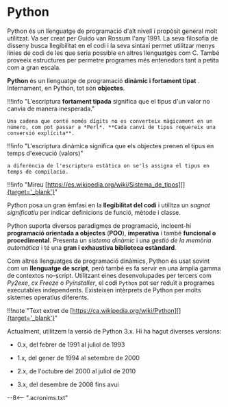# Python

Python és un llenguatge de programació d'alt nivell i propòsit general molt utilitzat.
Va ser creat per Guido van Rossum l'any 1991. La seva filosofia de disseny busca llegibilitat en el codi i la seva sintaxi permet utilitzar menys línies de codi de les que seria possible en altres llenguatges com C.
També proveeix estructures per permetre programes més entenedors tant a petita com a gran escala.

**Python** és un llenguatge de programació **dinàmic i fortament tipat** . Internament, en Python, tot són **objectes**.

!!!info "L'escriptura **fortament tipada** significa que el tipus d'un valor no canvia de manera inesperada."

    Una cadena que conté només dígits no es converteix màgicament en un número, com pot passar a *Perl*. **Cada canvi de tipus requereix una conversió explícita**.

!!!info "L'escriptura dinàmica significa que els objectes prenen el tipus en temps d'execució (valors)"

    a diferència de l'escriptura estàtica on se'ls assigna el tipus en temps de compilació.

!!!info "Mireu [https://es.wikipedia.org/wiki/Sistema_de_tipos][]{target='_blank'}"

Python posa un gran èmfasi en la **llegibilitat del codi** i utilitza un *sagnat significatiu* per indicar definicions de funció, mètode i classe.

Python suporta diversos paradigmes de programació, incloent-hi **programació orientada a objectes** (**POO**), **imperativa** i també **funcional o procedimental**. Presenta un *sistema dinàmic* i una *gestió de la memòria automàtica* i té una **gran i exhaustiva biblioteca estàndard**.

Com altres llenguatges de programació dinàmics, Python és usat sovint com un **llenguatge de script**, però també es fa servir en una àmplia gamma de contextos no-script. Utilitzant eines desenvolupades per tercers com *Py2exe*, *cx Freeze* o *Pyinstaller*, el codi `Python` pot ser reduït a programes executables independents. Existeixen intèrprets de Python per molts sistemes operatius diferents.

!!!note "Text extret de [https://ca.wikipedia.org/wiki/Python][]{target='_blank'}"

Actualment, utilitzem la versió de Python 3.x. Hi ha hagut diverses versions:

* 0.x, del febrer de 1991 al juliol de 1993

* 1.x, del gener de 1994 al setembre de 2000

* 2.x, de l'octubre del 2000 al juliol de 2010

* 3.x, del desembre de 2008 fins avui

 
[MicroPython]:  							https://micropython.org/                "MicroPython"
[https://ca.wikipedia.org/wiki/Python]:     https://ca.wikipedia.org/wiki/Python	"Python a la Wikipedia"
[https://es.wikipedia.org/wiki/Sistema_de_tipos]:   https://es.wikipedia.org/wiki/Sistema_de_tipos  "Sistemes de tipus"

--8<-- ".acronims.txt"
